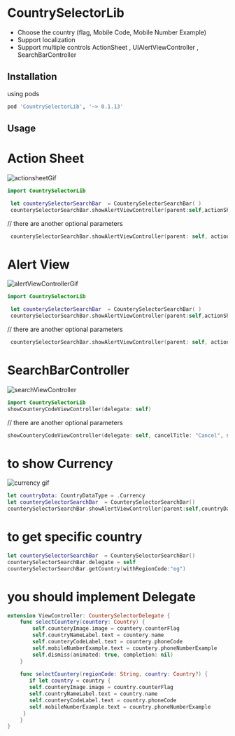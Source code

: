 # CountrySelectorLib

- Choose the country (flag, Mobile Code, Mobile Number Example)
- Support localization 
- Support multiple controls ActionSheet , UIAlertViewController , SearchBarController


## Installation

using pods

```bash
pod 'CountrySelectorLib', '~> 0.1.13'
```


## Usage

#  Action Sheet

![actionsheetGif](https://user-images.githubusercontent.com/11280137/61086244-a11f1680-a432-11e9-8910-e99fd7925a61.gif)

```swift
import CountrySelectorLib

 let counterySelectorSearchBar  = CounterySelectorSearchBar( )     
 counterySelectorSearchBar.showAlertViewController(parent:self,actionSheetStyle: .actionSheet)
```
// there are another optional parameters 

```swift
 counterySelectorSearchBar.showAlertViewController(parent: self, actionSheetStyle: .actionSheet, hideSarchBar: true, cancelTitle: "Cancel", searchTitle: "Search For Country")
```
#  Alert View

![alertViewControllerGif](https://user-images.githubusercontent.com/11280137/61086242-9fede980-a432-11e9-9818-4c282a4efe56.gif)

```swift
import CountrySelectorLib

 let counterySelectorSearchBar  = CounterySelectorSearchBar( )     
 counterySelectorSearchBar.showAlertViewController(parent:self,actionSheetStyle: .alert)
```
// there are another optional parameters 

```swift
 counterySelectorSearchBar.showAlertViewController(parent: self, actionSheetStyle: .alert, hideSarchBar: true, cancelTitle: "Cancel", searchTitle: "Search For Country")
```

#  SearchBarController

![searchViewController](https://user-images.githubusercontent.com/11280137/61086234-982e4500-a432-11e9-9b5c-8437f4a227c4.gif)

```swift
import CountrySelectorLib
showCounteryCodeViewController(delegate: self)
```
// there are another optional parameters 

```swift
showCounteryCodeViewController(delegate: self, cancelTitle: "Cancel", searchPlaceHolder: "Search", viewControllerTilte: "Search For Country")
```
# to show Currency 

![currency gif](https://user-images.githubusercontent.com/11280137/61189229-d160f200-a68a-11e9-86a4-c4091839c0d8.gif)

```swift
let countryData: CountryDataType = .Currency
let counterySelectorSearchBar  = CounterySelectorSearchBar()
counterySelectorSearchBar.showAlertViewController(parent:self,countryDataType: countryData,actionSheetStyle: .alert)
```
# to get specific country 

 ```swift
 let counterySelectorSearchBar  = CounterySelectorSearchBar()
 counterySelectorSearchBar.delegate = self
 counterySelectorSearchBar.getCountry(withRegionCode:"eg")
```

# you should implement Delegate 

```swift
extension ViewController: CounterySelectorDelegate {
    func selectCountery(countery: Country) {
        self.counteryImage.image = countery.counterFlag
        self.countryNameLabel.text = countery.name
        self.counteryCodeLabel.text = countery.phoneCode
        self.mobileNumberExample.text = countery.phoneNumberExample
        self.dismiss(animated: true, completion: nil)
    }
    
    func selectCountery(regionCode: String, country: Country?) {
       if let country = country {
       self.counteryImage.image = country.counterFlag
       self.countryNameLabel.text = country.name
       self.counteryCodeLabel.text = country.phoneCode
       self.mobileNumberExample.text = country.phoneNumberExample
     }
    }
}
```

